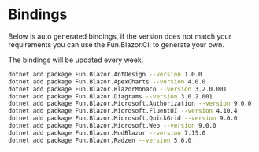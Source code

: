 # Bindings

Below is auto generated bindings, if the version does not match your requirements you can use the Fun.Blazor.Cli to generate your own.

The bindings will be updated every week.

```bash
dotnet add package Fun.Blazor.AntDesign --version 1.0.0
dotnet add package Fun.Blazor.ApexCharts --version 4.0.0
dotnet add package Fun.Blazor.BlazorMonaco --version 3.2.0.001
dotnet add package Fun.Blazor.Diagrams --version 3.0.2.001
dotnet add package Fun.Blazor.Microsoft.Authorization --version 9.0.0
dotnet add package Fun.Blazor.Microsoft.FluentUI --version 4.10.4
dotnet add package Fun.Blazor.Microsoft.QuickGrid --version 9.0.0
dotnet add package Fun.Blazor.Microsoft.Web --version 9.0.0
dotnet add package Fun.Blazor.MudBlazor --version 7.15.0
dotnet add package Fun.Blazor.Radzen --version 5.6.0
```
